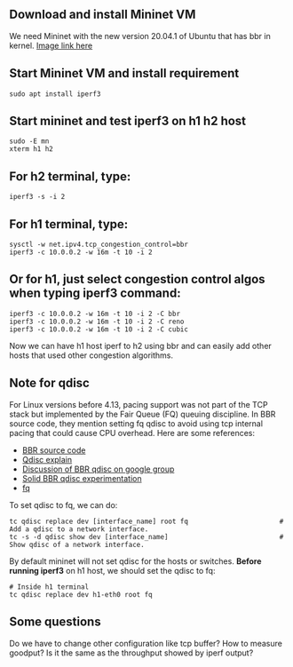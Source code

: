 ## Download and install Mininet VM
We need Mininet with the new version 20.04.1 of Ubuntu that has bbr in kernel.
[Image link here](https://github.com/mininet/mininet/releases/download/2.3.0/mininet-2.3.0-210211-ubuntu-20.04.1-legacy-server-amd64-ovf.zip)

## Start Mininet VM and install requirement
```sudo apt install iperf3```

## Start mininet and test iperf3 on h1 h2 host
```
sudo -E mn
xterm h1 h2
```

## For h2 terminal, type:
```
iperf3 -s -i 2
```

## For h1 terminal, type:
```
sysctl -w net.ipv4.tcp_congestion_control=bbr
iperf3 -c 10.0.0.2 -w 16m -t 10 -i 2
```

## Or for h1, just select congestion control algos when typing iperf3 command:
```
iperf3 -c 10.0.0.2 -w 16m -t 10 -i 2 -C bbr
iperf3 -c 10.0.0.2 -w 16m -t 10 -i 2 -C reno
iperf3 -c 10.0.0.2 -w 16m -t 10 -i 2 -C cubic
```

Now we can have h1 host iperf to h2 using bbr and can easily add other hosts that used other congestion algorithms.

## Note for qdisc
For Linux versions before 4.13, pacing support was not part of
the TCP stack but implemented by the Fair Queue (FQ)
queuing discipline.  In BBR source code, they mention setting fq qdisc to avoid using tcp internal pacing that could cause CPU overhead. Here are some references:
- [BBR source code](https://github.com/google/bbr/blob/v2alpha/net/ipv4/tcp_bbr2.c#L56)
- [Qdisc explain](https://www.coverfire.com/articles/queueing-in-the-linux-network-stack/)
- [Discussion of BBR qdisc on google group](https://groups.google.com/g/bbr-dev/c/4jL4ropdOV8)
- [Solid BBR qdisc experimentation](https://kernel.taobao.org/2019/11/bbr-vs-cubic-in-datacenter-network/)
- [fq](https://man7.org/linux/man-pages/man8/tc-fq.8.html)

To set qdisc to fq, we can do:
```
tc qdisc replace dev [interface_name] root fq                       # Add a qdisc to a network interface.
tc -s -d qdisc show dev [interface_name]                            # Show qdisc of a network interface.
```

By default mininet will not set qdisc for the hosts or switches. **Before running iperf3** on h1 host, we should set the qdisc to fq:
```
# Inside h1 terminal
tc qdisc replace dev h1-eth0 root fq
```



## Some questions
Do we have to change other configuration like tcp buffer?
How to measure goodput? Is it the same as the throughput showed by iperf output?

